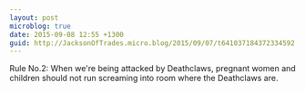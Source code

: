 ```yaml
---
layout: post
microblog: true
date: 2015-09-08 12:55 +1300
guid: http://JacksonOfTrades.micro.blog/2015/09/07/t641037184372334592.html
---
```

Rule No.2: When we're being attacked by Deathclaws, pregnant women and children should not run screaming into room where the Deathclaws are.
